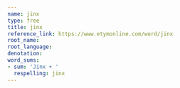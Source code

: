```yaml
---
name: jinx
type: free
title: jinx
reference_link: https://www.etymonline.com/word/jinx
root_name: 
root_language: 
denotation: 
word_sums:
- sum: 'Jinx + '
  respelling: jinx
---
```

